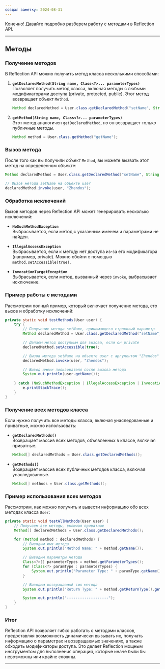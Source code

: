 ```yaml
---
создал заметку: 2024-08-31
---
```

Конечно! Давайте подробно разберем работу с методами в Reflection API.

---

## Методы

### Получение методов

В Reflection API можно получить метод класса несколькими способами:

1. **`getDeclaredMethod(String name, Class<?>... parameterTypes)`**  
   Позволяет получить метод класса, включая методы с любыми модификаторами доступа (private, protected, public). Этот метод возвращает объект `Method`.

   ```java
   Method declaredMethod = User.class.getDeclaredMethod("setName", String.class);
   ```

2. **`getMethod(String name, Class<?>... parameterTypes)`**  
   Этот метод аналогичен `getDeclaredMethod`, но он возвращает только публичные методы.

   ```java
   Method method = User.class.getMethod("getName");
   ```

### Вызов метода

После того как вы получили объект `Method`, вы можете вызвать этот метод на определенном объекте:

```java
Method declaredMethod = User.class.getDeclaredMethod("setName", String.class);

// Вызов метода setName на объекте user
declaredMethod.invoke(user, "Zhendos");
```

### Обработка исключений

Вызов методов через Reflection API может генерировать несколько исключений:

- **`NoSuchMethodException`**  
  Выбрасывается, если метод с указанным именем и параметрами не найден.

- **`IllegalAccessException`**  
  Выбрасывается, если к методу нет доступа из-за его модификатора (например, private). Можно обойти с помощью `method.setAccessible(true)`.

- **`InvocationTargetException`**  
  Выбрасывается, если метод, вызванный через `invoke`, выбрасывает исключение.

### Пример работы с методами

Рассмотрим полный пример, который включает получение метода, его вызов и обработку исключений:

```java
private static void testMethods(User user) {
    try {
        // Получение метода setName, принимающего строковый параметр
        Method declaredMethod = User.class.getDeclaredMethod("setName", String.class);

        // Делаем метод доступным для вызова, если он private
        declaredMethod.setAccessible(true);

        // Вызов метода setName на объекте user с аргументом "Zhendos"
        declaredMethod.invoke(user, "Zhendos");

        // Вывод имени пользователя после вызова метода
        System.out.println(user.getName());
        
    } catch (NoSuchMethodException | IllegalAccessException | InvocationTargetException e) {
        e.printStackTrace();
    }
}
```

### Получение всех методов класса

Если нужно получить все методы класса, включая унаследованные и приватные, можно использовать:

- **`getDeclaredMethods()`**  
  Возвращает массив всех методов, объявленных в классе, включая приватные.

   ```java
   Method[] declaredMethods = User.class.getDeclaredMethods();
   ```

- **`getMethods()`**  
  Возвращает массив всех публичных методов класса, включая унаследованные.

   ```java
   Method[] methods = User.class.getMethods();
   ```

### Пример использования всех методов

Рассмотрим, как можно получить и вывести информацию обо всех методах класса `User`:

```java
private static void testAllMethods(User user) {
    // Получаем все методы, включая приватные
    Method[] declaredMethods = User.class.getDeclaredMethods();

    for (Method method : declaredMethods) {
        // Выводим имя метода
        System.out.println("Method Name: " + method.getName());

        // Выводим параметры метода
        Class<?>[] parameterTypes = method.getParameterTypes();
        for (Class<?> paramType : parameterTypes) {
            System.out.println("Parameter Type: " + paramType.getName());
        }

        // Выводим возвращаемый тип метода
        System.out.println("Return Type: " + method.getReturnType().getName());

        System.out.println("-------------------");
    }
}
```

### Итог

Reflection API позволяет гибко работать с методами классов, предоставляя возможность динамически вызывать их, получать информацию о параметрах и возвращаемых значениях, а также обходить модификаторы доступа. Это делает Reflection мощным инструментом для выполнения операций, которые иначе были бы невозможны или крайне сложны.

---
